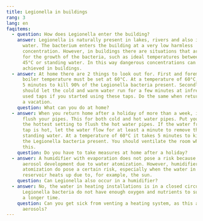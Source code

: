 ```yaml
---
title: Legionella in buildings
rang: 3
lang: en
faqitems:
  - question: How does Legionella enter the building?
    answer: Legionella is naturally present in lakes, rivers and also in our tap
      water. The bacterium enters the building at a very low harmless
      concentration. However, in buildings there are situations that are optimal
      for the growth of the bacteria, such as ideal temperatures between 20 and
      45°C or standing water. In this way dangerous concentrations can be
      achieved in buildings.
  - answer: At home there are 2 things to look out for. First and foremost, the
      boiler temperature must be set at 60°C. At a temperature of 60°C, it takes
      5 minutes to kill 90% of the Legionella bacteria present. Secondly, you
      should let the cold and warm water run for a few minutes at infrequently
      used taps if you started using these taps. Do the same when returning from
      a vacation.
    question: What can you do at home?
  - answer: When you return home after a holiday of more than a week, it is best to
      flush your pipes. This for both cold and hot water pipes. Put your tap on
      the hottest setting to flush the hot water pipes. If the water from the
      tap is hot, let the water flow for at least a minute to remove the
      standing water. At a temperature of 60°C it takes 5 minutes to kill 90% of
      the Legionella bacteria present. You should ventilate the room while doing
      this.
    question: Do you have to take measures at home after a holiday?
  - answer: A humidifier with evaporation does not pose a risk because there is no
      aerosol development due to water atomization. However, humidifiers with
      atomization do pose a certain risk, especially when the water in the water
      reservoir heats up due to, for example, the sun.
    question: Can Legionella also occur in a humidifier?
  - answer: No, the water in heating installations is in a closed circuit.
      Legionella bacteria do not have enough oxygen and nutrients to survive for
      a longer time.
    question: Can you get sick from venting a heating system, as this also releases
      aerosols?
---
```


